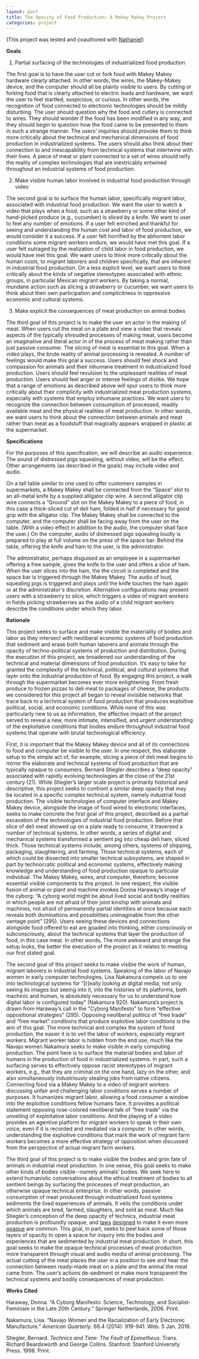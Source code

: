```yaml
---
layout: post
title: The Opacity of Food Production: A Makey Makey Project
categories: project
---
```


(This project was tested and coauthored with [Nathaniel](http://nattybee.github.io/))

**Goals**

1) Partial surfacing of the technologies of industrialized food production

The first goal is to have the user cut or fork food with Makey Makey hardware clearly attached. In other words, the wires, the Makey-Makey device, and the computer should all be plainly visible to users. By cutting or forking food that is clearly attached to electric leads and hardware, we want the user to feel startled, suspicious, or curious. In other words, the recognition of food connected to electronic technologies should be mildly disturbing. The user should question why the food and cutlery is connected to wires. They should wonder if the food has been modified in any way, and they should begin to question how the food came to be presented to them in such a strange manner. The users’ inquiries should provoke them to think more critically about the technical and mechanical dimensions of food production in industrialized systems. The users should also think about their connection to and inescapability from technical systems that intertwine with their lives. A piece of meat or plant connected to a set of wires should reify the reality of complex technologies that are inextricably entwined throughout an industrial systems of food production.  

2) Make visible human labor involved in industrial food production through video

The second goal is to surface the human labor, specifically migrant labor, associated with industrial food production. We want the user to watch a video that plays when a food, such as a strawberry or some other kind of hand-picked produce (e.g., cucumber) is sliced by a knife. We want to user to feel any number of emotions. If a user felt enriched and thankful for seeing and understanding the human cost and labor of food production, we would consider it a success. If a user felt horrified by the abhorrent labor conditions some migrant workers endure, we would have met this goal. If a user felt outraged by the realization of child labor in food production, we would have met this goal. We want users to think more critically about the human costs, to migrant laborers and children specifically, that are inherent in industrial food production. On a less explicit level, we want users to think critically about the kinds of negative stereotypes associated with ethnic groups, in particular Mexican migrant workers. By taking a normal, mundane action such as slicing a strawberry or cucumber, we want users to think about their own participation and complicitness in oppressive economic and cultural systems.

3) Make explicit the consequences of meat production on animal bodies

The third goal of this project is to make the user an actor in the making of meat. When users cut the meat on a plate and view a video that reveals aspects of the typically shrouded processes of making meat, users become an imaginative and literal actor in of the process of meat making rather than just passive consumer. The slicing of meat is essential to this goal. When a video plays, the brute reality of animal processing is revealed. A number of feelings would make this goal a success. Users should feel shock and compassion for animals and their inhumane treatment in industrialized food production. Users should feel revulsion to the unpleasant realities of meat production. Users should feel anger or intense feelings of dislike. We hope that a range of emotions as described above will spur users to think more critically about their complicity with industrialized meat production systems, especially with systems that employ inhumane practices. We want users to recognize the connection between consumption of processed, readily available meat and the physical realities of meat production. In other words, we want users to think about the connection between animals and meat rather than meat as a foodstuff that magically appears wrapped in plastic at the supermarket.

**Specifications**

For the purposes of this specification, we will describe an audio experience. The sound of distressed pigs squealing, without video, will be the effect. Other arrangements (as described in the goals) may include video and audio.

On a tall table similar to one used to offer customers samples in supermarkets, a Makey Makey shall be connected from the “Space” slot to an all-metal knife by a supplied alligator clip wire. A second alligator clip wire connects a “Ground” slot on the Makey Makey to a piece of food, in this case a thick-sliced cut of deli ham, folded in half if necessary for good grip with the alligator clip. The Makey Makey shall be connected to the computer, and the computer shall be facing away from the user on the table. (With a video effect in addition to the audio, the computer shall face the user.) On the computer, audio of distressed pigs squealing loudly is prepared to play at full volume on the press of the space bar. Behind the table, offering the  knife and ham to the user, is the administrator.

The administrator, perhaps disguised as an employee in a supermarket offering a free sample, gives the knife to the user and offers a slice of ham. When the user slices into the ham, the the circuit is completed and the space bar is triggered through the Makey Makey. The audio of loud, squealing pigs is triggered and plays until the knife touches the ham again or at the administrator's discretion. Alternative configurations may present users with a strawberry to slice, which triggers a video of migrant workers in fields picking strawberries as the audio of a child migrant workers describe the conditions under which they labor.

**Rationale**

This project seeks to surface and make visible the materiality of bodies and labor as they intersect with neoliberal economic systems of food production that sediment and erase both human laborers and animals through the opacity of techno-political systems of production and distribution. During the execution of this project, we broadened our understanding of the technical and material dimensions of food production. It’s easy to take for granted the complexity of the technical, political, and cultural systems that layer onto the industrial production of food. By engaging this project, a walk through the supermarket becomes ever more enlightening. From fresh produce to frozen pizzas to deli meat to packages of cheese, the products we considered for this project all began to reveal invisible networks that trace back to a technical system of food production that produces exploitive political, social, and economic conditions. While none of this was particularly new to us as information, the affective impact of the project served to reveal a new, more intimate, intensified, and urgent understanding of the exploitative conditions that bodies endure throughout industrial food systems that operate with brutal technological efficiency.

First, it is important that the Makey Makey device and all of its connections to food and computer be visible to the user. In one respect, this elaborate setup to the simple act of, for example, slicing a piece of deli meat begins to mirror the elaborate and technical systems of food production that are typically opaque to consumers. Bernard Stiegler describes a “deep opacity” associated with rapidly evolving technologies at the close of the 21st century (21). While Stiegler’s larger scale project is primarily historical and descriptive, this project seeks to confront a similar deep opacity that may be located in a specific complex technical system, namely industrial food production. The visible technologies of computer interface and Makey Makey device, alongside the image of food wired to electronic interfaces, seeks to make concrete the first goal of this project, described as a partial excavation of the technologies of industrial food production. Before that slice of deli meat showed up on a plate ready to consume, it traversed a number of technical systems. In other words, a series of digital and mechanical systems transformed a sentient pig into cheap deli ham, sliced thick. Those technical systems include, among others, systems of shipping, packaging, slaughtering, and farming. Those technical systems, each of which could be dissected into smaller technical subsystems, are shaped in part by technocratic political and economic systems, effectively making knowledge and understanding of food production opaque to particular individual. The Makey Makey, wires, and computer, therefore, become essential visible components to this project. In one respect, the visible fusion of animal or plant and machine invokes Donna Haraway’s image of the cyborg: “A cyborg world might be about lived social and bodily realities in which people are not afraid of their joint kinship with animals and machines, not afraid of permanently partial identities at once because each reveals both dominations and possibilities unimaginable from the other vantage point” (295). Users seeing these devices and connections alongside food offered to eat are goaded into thinking, either consciously or subconsciously, about the technical systems that layer the production of food, in this case meat. In other words, The more awkward and strange the setup looks, the better the execution of the project as it relates to meeting our first stated goal.

The second goal of this project seeks to make visible the work of human, migrant laborers in industrial food systems. Speaking of the labor of Navajo women in early computer technologies, Lisa Nakamura compels us to see into technological systems for “[r]eally looking at digital media, not only seeing its images but seeing into it, into the histories of its platforms, both machinic and human, is absolutely necessary for us to understand how digital labor is configured today” (Nakamura 920). Nakamura’s project is drawn from Haraway’s call in the "Cyborg Manifesto" to form “effective oppositional strategies” (295). Opposing neoliberal politics of “free trade” and “free market” conditions that produce exploitive labor conditions is the aim of this goal. The more technical and complex the system of food production, the easier it is to veil the labor of workers, especially migrant workers. Migrant worker labor is hidden from the end use, much like the Navajo women Nakamura seeks to make visible in early computing production. The point here is to surface the material bodies and labor of humans in the production of food in industrialized systems. In part, such a surfacing serves to effectively oppose racist stereotypes of migrant workers, e.g., that they are criminal on the one hand, lazy on the other, and also simultaneously industriously stealing jobs from native citizens. Connecting food via a Makey Makey to a video of migrant workers discussing unfair and challenging labor conditions serves a number of purposes. It humanizes migrant labor, allowing a food consumer a window into the exploitive conditions fellow humans face. It provides a political statement opposing rose-colored neoliberal talk of “free trade” via the unveiling of exploitative labor conditions. And the playing of a video provides an agentive platform for migrant workers to speak in their own voice, even if it is recorded and mediated via a computer. In other words, understanding the exploitive conditions that mark the work of migrant farm workers becomes a more effective strategy of opposition when discussed from the perspective of actual migrant farm workers

The third goal of this project is to make visible the bodies and grim fate of animals in industrial meat production. In one sense, this goal seeks to make other kinds of bodies visible--namely animals’ bodies. We seek here to extend humanistic conversations about the ethical treatment of bodies to all sentient beings by surfacing the processes of meat production, an otherwise opaque technical enterprise. In other words, passive consumption of meat produced through industrialized food systems sediments the lived experiences of animals. It veils the conditions under which animals are bred, farmed, slaughters, and sold as meat. Much like Stiegler’s conception of the deep opacity of technics, industrial meat production is profoundly opaque, and  [laws](http://articles.latimes.com/2013/mar/27/opinion/la-ed-animal-cruelty-ab343-20130327)  [designed](http://www.stowetoday.com/stowe_reporter/news/article_6f9b8fba-b340-11e2-a6c9-0019bb2963f4.html) to make it even more [opaque](http://www.npr.org/sections/thesalt/2015/08/04/429345939/idaho-strikes-down-ag-gag-law-raising-questions-for-other-states) are common. This goal, in part, seeks to peel back some of those layers of opacity to open a space for inquiry into the bodies and experiences that are sedimented by industrial meat production. In short, this goal seeks to make the opaque technical processes of meat production more transparent through visual and audio media of animal processing. The actual cutting of the meat places the user in a position to see and hear the connection between ready-made meat on a plate and the animal the meat came from. The user’s actions de-sediment or make more transparent the technical systems and bodily consequences of meat production.

**Works Cited**

Haraway, Donna. “A Cyborg Manifesto: Science, Technology, and Socialist-Feminism in the Late 20th Century.” Springer Netherlands, 2006. Print.

Nakamura, Lisa. “Navajo Women and the Racialization of Early Electronic Manufacture.” *American Quarterly*. 66.4 (2014): 919-941. Web. 5 Jan. 2016.

Stiegler, Bernard. *Technics and Time: The Fault of Epimetheus*. Trans. Richard Beardsworth and George Collins. Stanford: Stanford University Press. 1998. Print.
